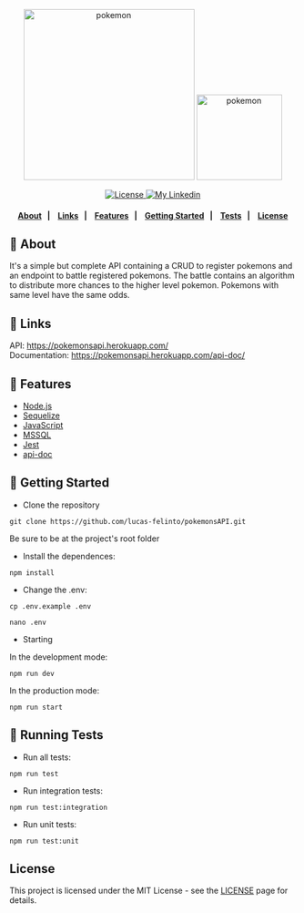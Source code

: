 <p align="center">
     <img alt="pokemon" src="https://upload.wikimedia.org/wikipedia/commons/thumb/9/98/International_Pok%C3%A9mon_logo.svg/640px-International_Pok%C3%A9mon_logo.svg.png" width="300" heigth="250" />
     <img alt="pokemon" src="https://camo.githubusercontent.com/3a4297b1f842914d979c8ad299d4fb7dd9c46db0/687474703a2f2f6173736574732e706f6b656d6f6e2e636f6d2f6173736574732f636d73322f696d672f706f6b656465782f66756c6c2f3030312e706e67" width="150" heigth="250" />
  </p>
<p align="center">
  <a href="LICENSE">
    <img alt="License" src="https://img.shields.io/badge/license-MIT-%23F8952D">
  </a>
  <a href="https://www.linkedin.com/in/lucas-felinto/" >
    <img alt="My Linkedin" src="https://img.shields.io/badge/lucasfelinto-%230077B5?style=social&logo=linkedin">
  </a>
</p>

<h4 align="center">  
     <a href="#pushpin-about">About</a>&nbsp;&nbsp;&nbsp;|&nbsp;&nbsp;&nbsp; 
     <a href="#link-links">Links</a>&nbsp;&nbsp;&nbsp;|&nbsp;&nbsp;&nbsp;
     <a href="#link-rocket">Features</a>&nbsp;&nbsp;&nbsp;|&nbsp;&nbsp;&nbsp;
     <a href="#beginner-getting-started">Getting Started</a>&nbsp;&nbsp;&nbsp;|&nbsp;&nbsp;&nbsp;
     <a href="#vertical_traffic_light-running-tests">Tests</a>&nbsp;&nbsp;&nbsp;|&nbsp;&nbsp;&nbsp;
     <a href="#license">License</a>
</h4>

## :pushpin: About

It's a simple but complete API containing a CRUD to register pokemons and an endpoint to battle registered pokemons. The battle contains an algorithm to distribute more chances to the higher level pokemon. Pokemons with same level have the same odds.

## :link: Links

API: <a href="https://pokemonsapi.herokuapp.com/">https://pokemonsapi.herokuapp.com/<a>  
Documentation: <a href="https://pokemonsapi.herokuapp.com/api-doc/">https://pokemonsapi.herokuapp.com/api-doc/<a>

## :rocket: Features
- [Node.js](https://nodejs.org/)
- [Sequelize](http://sequelize.org/)
- [JavaScript](https://www.javascript.com/)
- [MSSQL](https://www.npmjs.com/package/mssql)
- [Jest](https://jestjs.io/)
- [api-doc](https://apidocjs.com/)

## :beginner: Getting Started

- Clone the repository

``` git clone https://github.com/lucas-felinto/pokemonsAPI.git ```

Be sure to be at the project's root folder

- Install the dependences:

``` npm install ```

- Change the .env:

``` cp .env.example .env ```

``` nano .env ```

- Starting

In the development mode:

``` npm run dev ```

In the production mode:

``` npm run start ```

## :vertical_traffic_light: Running Tests

- Run all tests:

``` npm run test ``` 

- Run integration tests:

``` npm run test:integration ```

- Run unit tests:

``` npm run test:unit ```

## License
This project is licensed under the MIT License - see the [LICENSE](https://opensource.org/licenses/MIT) page for details.
